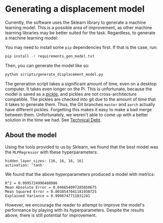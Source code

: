 # Generating a displacement model

Currently, the software uses the Sklearn library to generate a machine learning model. This is a possible area of
improvement, as other machine learning libraries may be better suited for the task. Regardless, to generate a machine
learning model:

You may need to install some `pip` dependencies first. If that is the case, run:

```bash
pip install -r requirements_gen_model.txt
```

Then, you can generate the model like so:

```bash
python scripts/generate_displacement_model.py
```

The generation script takes a significant amount of time, even on a desktop computer. It takes even longer on the Pi.
This is unfortunate, because the model is saved as a [pickle](https://docs.python.org/3/library/pickle.html), and
pickles are not cross-architecture compatible. The pickles are checked into git due to the amount of time that it takes
to generate them. Thus, the Git branches `master` and `aarch` actually have different pickles. Forgetting this makes it
easy to make a bad merge between them. Unfortunately, we weren't able to come up with a better solution in the time we
had. See [Technical Debt](technical_debt.md).

## About the model

Using the tools provided to us by Sklearn, we found that the best model was the `MLPRegressor` with these
hyperparameters:

```
hidden_layer_sizes: [16, 16, 16, 16]
activation: 'tanh'
```

We found that the above hyperparameters produced a model with metrics:

```
R^2 = 0.9995724996480986
Mean Absolute Error = 0.046654097285850675
Mean Squared Error = 0.0038547041181930725
Explained Variance = 0.9996747711831241
```

However, we encourage the reader to attempt to improve the model's performance by playing with its hyperparameters. 
Despite the results above, there is still potential for improvement.
